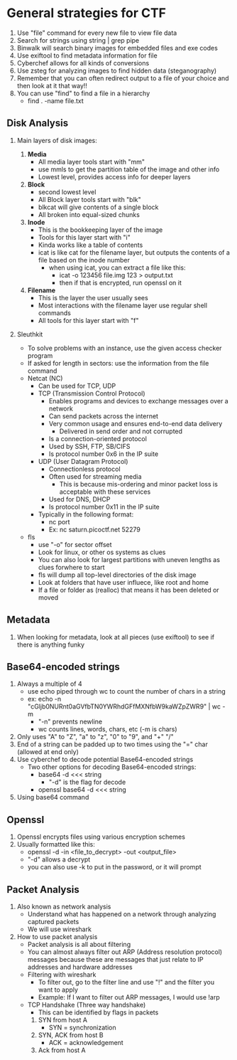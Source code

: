 # General strategies for CTF

1. Use "file" command for every new file to view file data
2. Search for strings using string | grep pipe
3. Binwalk will search binary images for embedded files and exe codes
4. Use exiftool to find metadata information for file
5. Cyberchef allows for all kinds of conversions
6. Use zsteg for analyzing images to find hidden data (steganography)
7. Remember that you can often redirect output to a file of your choice and then look at it that way!!
8. You can use "find" to find a file in a hierarchy
	- find . -name file.txt

## Disk Analysis
1. Main layers of disk images:
	1. **Media**
		- All media layer tools start with "mm"
		- use mmls to get the partition table of the image and other info
		- Lowest level, provides access info for deeper layers
	2. **Block**
		- second lowest level
		- All Block layer tools start with "blk"
		- blkcat will give contents of a single block
		- All broken into equal-sized chunks
	3. **Inode**
		- This is the bookkeeping layer of the image
		- Tools for this layer start with "i"
		- Kinda works like a table of contents
		- icat is like cat for the filename layer, but outputs the contents of a file based on the inode number
			- when using icat, you can extract a file like this:
				- icat -o 123456 file.img 123 > output.txt
				- then if that is encrypted, run openssl on it
	4. **Filename**
		- This is the layer the user usually sees
		- Most interactions with the filename layer use regular shell commands
		- All tools for this layer start with "f"
		
2. Sleuthkit
	- To solve problems with an instance, use the given access checker program
	- If asked for length in sectors: use the information from the file command
	- Netcat (NC)
		- Can be used for TCP, UDP
		- TCP (Transmission Control Protocol)
			- Enables programs and devices to exchange messages over a network
			- Can send packets across the internet
			- Very common usage and ensures end-to-end data delivery
				- Delivered in send order and not corrupted
			- Is a connection-oriented protocol
			- Used by SSH, FTP, SB/CIFS
			- Is protocol number 0x6 in the IP suite
		- UDP (User Datagram Protocol)
			- Connectionless protocol
			- Often used for streaming media
				- This is because mis-ordering and minor packet loss is acceptable with these services
			- Used for DNS, DHCP
			- Is protocol number 0x11 in the IP suite
		- Typically in the following format:
			- nc <destination> port
			- Ex: nc saturn.picoctf.net 52279
	- fls
		- use "-o" for sector offset
		- Look for linux, or other os systems as clues
		- You can also look for largest partitions with uneven lengths as clues forwhere to start
		- fls will dump all top-level directories of the disk image
		- Look at folders that have user influece, like root and home
		- If a file or folder as (realloc) that means it has been deleted or moved

## Metadata

1. When looking for metadata, look at all pieces (use exiftool) to see if there is anything funky


## Base64-encoded strings

1. Always a multiple of 4
	- use echo piped through wc to count the number of chars in a string
	- ex: echo -n "cGljb0NURnt0aGVfbTN0YWRhdGFfMXNfbW9kaWZpZWR9" | wc -m
		- "-n" prevents newline
		- wc counts lines, words, chars, etc (-m is chars)
2. Only uses "A" to "Z", "a" to "z", "0" to "9", and "+" "/"
3. End of a string can be padded up to two times using the "=" char (allowed at end only)
4. Use cyberchef to decode potential Base64-encoded strings
	- Two other options for decoding Base64-encoded strings:
		- base64 -d <<< string
			- "-d" is the flag for decode
		- openssl base64 -d <<< string
5. Using base64 command


## Openssl
1. Openssl encrypts files using various encryption schemes
2. Usually formatted like this:
	- openssl <encryption scheme> -d -in <file_to_decrypt> -out <output_file>
	- "-d" allows a decrypt
	- you can also use -k to put in the password, or it will prompt 

## Packet Analysis
1. Also known as network analysis
	- Understand what has happened on a network through analyzing captured packets
	- We will use wireshark
2. How to use packet analysis
	- Packet analysis is all about filtering
	- You can almost always filter out ARP (Address resolution protocol) messages because these are messages that just relate to IP addresses and hardware addresses
	- Filtering with wireshark
		- To filter out, go to the filter line and use "!" and the filter you want to apply
		- Example: If I want to filter out ARP messages, I would use !arp
	- TCP Handshake (Three way handshake)
		- This can be identified by flags in packets
		1. SYN from host A
			- SYN = synchronization
		2. SYN, ACK from host B
			- ACK = acknowledgement
		3. Ack from host A
